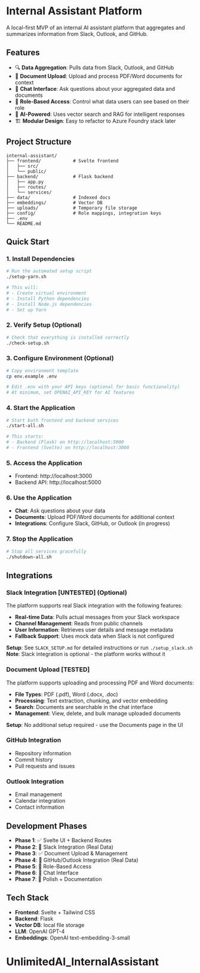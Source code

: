 # Internal Assistant Platform

A local-first MVP of an internal AI assistant platform that aggregates and summarizes information from Slack, Outlook, and GitHub.

## Features

- 🔍 **Data Aggregation**: Pulls data from Slack, Outlook, and GitHub
- 📄 **Document Upload**: Upload and process PDF/Word documents for context
- 💬 **Chat Interface**: Ask questions about your aggregated data and documents
- 🔐 **Role-Based Access**: Control what data users can see based on their role
- 🧠 **AI-Powered**: Uses vector search and RAG for intelligent responses
- 🏗️ **Modular Design**: Easy to refactor to Azure Foundry stack later

## Project Structure

```
internal-assistant/
├── frontend/            # Svelte frontend
│   ├── src/
│   └── public/
├── backend/             # Flask backend
│   ├── app.py
│   ├── routes/
│   └── services/
├── data/                # Indexed docs
├── embeddings/          # Vector DB
├── uploads/             # Temporary file storage
├── config/              # Role mappings, integration keys
├── .env
└── README.md
```

## Quick Start

### 1. Install Dependencies
```bash
# Run the automated setup script
./setup-yarn.sh

# This will:
# - Create virtual environment
# - Install Python dependencies
# - Install Node.js dependencies
# - Set up Yarn
```

### 2. Verify Setup (Optional)
```bash
# Check that everything is installed correctly
./check-setup.sh
```

### 3. Configure Environment (Optional)
```bash
# Copy environment template
cp env.example .env

# Edit .env with your API keys (optional for basic functionality)
# At minimum, set OPENAI_API_KEY for AI features
```

### 4. Start the Application
```bash
# Start both frontend and backend services
./start-all.sh

# This starts:
# - Backend (Flask) on http://localhost:5000
# - Frontend (Svelte) on http://localhost:3000
```

### 5. Access the Application
- Frontend: http://localhost:3000
- Backend API: http://localhost:5000

### 6. Use the Application
- **Chat**: Ask questions about your data
- **Documents**: Upload PDF/Word documents for additional context
- **Integrations**: Configure Slack, GitHub, or Outlook (in progress)

### 7. Stop the Application
```bash
# Stop all services gracefully
./shutdown-all.sh
```

## Integrations

### Slack Integration [UNTESTED] (Optional)
The platform supports real Slack integration with the following features:
- **Real-time Data**: Pulls actual messages from your Slack workspace
- **Channel Management**: Reads from public channels
- **User Information**: Retrieves user details and message metadata
- **Fallback Support**: Uses mock data when Slack is not configured

**Setup**: See `SLACK_SETUP.md` for detailed instructions or run `./setup_slack.sh`
**Note**: Slack integration is optional - the platform works without it

### Document Upload [TESTED]
The platform supports uploading and processing PDF and Word documents:
- **File Types**: PDF (.pdf), Word (.docx, .doc)
- **Processing**: Text extraction, chunking, and vector embedding
- **Search**: Documents are searchable in the chat interface
- **Management**: View, delete, and bulk manage uploaded documents

**Setup**: No additional setup required - use the Documents page in the UI

### GitHub Integration
- Repository information
- Commit history
- Pull requests and issues

### Outlook Integration
- Email management
- Calendar integration
- Contact information

## Development Phases

- **Phase 1**: ✅ Svelte UI + Backend Routes
- **Phase 2**: 🔄 Slack Integration (Real Data)
- **Phase 3**: ✅ Document Upload & Management
- **Phase 4**: 🔄 GitHub/Outlook Integration (Real Data)
- **Phase 5**: 🔄 Role-Based Access
- **Phase 6**: 🔄 Chat Interface
- **Phase 7**: 🔄 Polish + Documentation

## Tech Stack

- **Frontend**: Svelte + Tailwind CSS
- **Backend**: Flask
- **Vector DB**: local file storage
- **LLM**: OpenAI GPT-4
- **Embeddings**: OpenAI text-embedding-3-small
# UnlimitedAI_InternalAssistant
